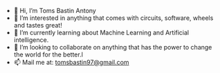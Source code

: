 - 👋 Hi, I’m Toms Bastin Antony
- 👀 I’m interested in anything that comes with circuits, software, wheels and tastes great!
- 🌱 I’m currently learning about Machine Learning and Artificial intelligence.
- 💞️ I’m looking to collaborate on anything that has the power to change the world for the better.l
- 📫 Mail me at: tomsbastin97@gmail.com

<!---
tomsbastin97/tomsbastin97 is a ✨ special ✨ repository because its `README.md` (this file) appears on your GitHub profile.
You can click the Preview link to take a look at your changes.
--->
